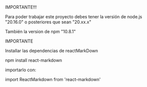 IMPORTANTE!!!

Para poder trabajar este proyecto debes tener la versión de node.js "20.16.0" o posteriores que sean "20.xx.x" 

También la version de npm "10.8.1"

IMPORTANTE

Installar las dependencias de reactMarkDown

npm install react-markdown

importarlo con:

import ReactMarkdown from 'react-markdown'